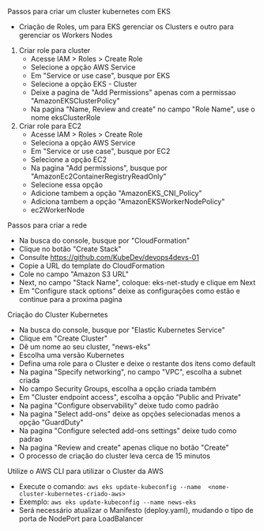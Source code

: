 Passos para criar um cluster kubernetes com EKS
- Criação de Roles, um para EKS gerenciar os Clusters e outro para 
  gerenciar os Workers Nodes
1. Criar role para cluster
   - Acesse IAM > Roles > Create Role
   - Selecione a opção AWS Service
   - Em "Service or use case", busque por EKS
   - Selecione a opção EKS - Cluster
   - Deixe a pagina de "Add Permissions" apenas com a permissao "AmazonEKSClusterPolicy"
   - Na pagina "Name, Review and create" no campo "Role Name", use o nome 
     eksClusterRole
2. Criar role para EC2
   - Acesse IAM > Roles > Create Role
   - Seleciona a opção AWS Service
   - Em "Service or use case", busque por EC2
   - Selecione a opção EC2
   - Na pagina "Add permissions", busque por "AmazonEc2ContainerRegistryReadOnly"
   - Selecione essa opção
   - Adicione tambem a opção "AmazonEKS_CNI_Policy"
   - Adiciona tambem a opção "AmazonEKSWorkerNodePolicy"
   - ec2WorkerNode

Passos para criar a rede
- Na busca do console, busque por "CloudFormation"
- Clique no botão "Create Stack"
- Consulte https://github.com/KubeDev/devops4devs-01
- Copie a URL do template do CloudFormation
- Cole no campo "Amazon S3 URL"
- Next, no campo "Stack Name", coloque: eks-net-study e clique em Next
- Em "Configure stack options" deixe as configurações como estão e continue 
  para a proxima pagina

Criação do Cluster Kubernetes
- Na busca do console, busque por "Elastic Kubernetes Service"
- Clique em "Create Cluster"
- Dê um nome ao seu cluster, "news-eks"
- Escolha uma versão Kubernetes
- Defina uma role para o Cluster e deixe o restante dos itens como default
- Na pagina "Specify networking", no campo "VPC", escolha a subnet criada
- No campo Security Groups, escolha a opção criada também
- Em "Cluster endpoint access", escolha a opção "Public and Private"
- Na pagina "Configure observability" deixe tudo como padrão
- Na pagina "Select add-ons" deixe as opções selecionadas menos a opção 
  "GuardDuty"
- Na pagina "Configure selected add-ons settings" deixe tudo como padrao
- Na pagina "Review and create" apenas clique no botão "Create"
- O processo de criação do cluster leva cerca de 15 minutos

Utilize o AWS CLI para utilizar o Cluster da AWS
- Execute o comando: ```aws eks update-kubeconfig --name 
  <nome-cluster-kubernetes-criado-aws>```
- Exemplo: ```aws eks update-kubeconfig --name news-eks```
- Será necessário atualizar o Manifesto (deploy.yaml), mudando o tipo de 
  porta de NodePort para LoadBalancer